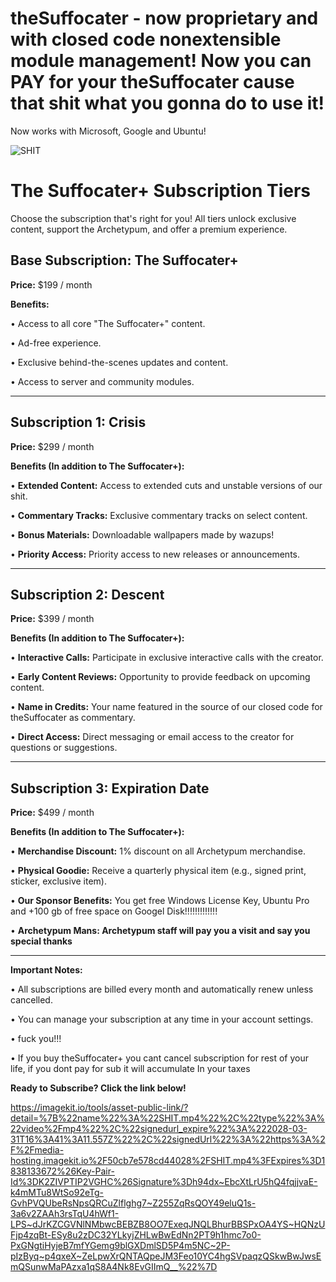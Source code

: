 # theSuffocater - now proprietary and with closed code nonextensible module management! Now you can PAY for your theSuffocater cause that shit what you gonna do to use it! 

Now works with Microsoft, Google and Ubuntu!

![SHIT](https://github.com/user-attachments/assets/68b1351b-aa79-4733-b63d-9fc55958a827)


# The Suffocater+ Subscription Tiers

Choose the subscription that's right for you!  All tiers unlock exclusive content, support the Archetypum, and offer a premium experience.

## Base Subscription: The Suffocater+

**Price:** $199 / month

**Benefits:**

•   Access to all core "The Suffocater+" content.

•   Ad-free experience.

•   Exclusive behind-the-scenes updates and content.

•   Access to server and community modules.

---

## Subscription 1: Crisis

**Price:** $299 / month

**Benefits (In addition to The Suffocater+):**

•   **Extended Content:** Access to extended cuts and unstable versions of our shit.

•   **Commentary Tracks:**  Exclusive commentary tracks on select content.

•   **Bonus Materials:** Downloadable wallpapers made by wazups!

•   **Priority Access:**  Priority access to new releases or announcements.

---

## Subscription 2: Descent

**Price:** $399 / month

**Benefits (In addition to The Suffocater+):**

•   **Interactive Calls:**  Participate in exclusive interactive calls with the creator.

•   **Early Content Reviews:** Opportunity to provide feedback on upcoming content.

•   **Name in Credits:** Your name featured in the source of our closed code for theSuffocater as commentary.

•   **Direct Access:** Direct messaging or email access to the creator for questions or suggestions.

---

## Subscription 3: Expiration Date

**Price:** $499 / month

**Benefits (In addition to The Suffocater+):**

•   **Merchandise Discount:**  1% discount on all Archetypum merchandise.

•   **Physical Goodie:**  Receive a quarterly physical item (e.g., signed print, sticker, exclusive item).

•   **Our Sponsor Benefits:**  You get free Windows License Key, Ubuntu Pro and +100 gb of free space on Googel Disk!!!!!!!!!!!!!

•   **Archetypum Mans: Archetypum staff will pay you a visit and say you special thanks**

---

**Important Notes:**

•   All subscriptions are billed every month and automatically renew unless cancelled.

•   You can manage your subscription at any time in your account settings.

•   fuck you!!!

•   If you buy theSuffocater+ you cant cancel subscription for rest of your life, if you dont pay for sub it will accumulate In your taxes

**Ready to Subscribe? Click the link below!**

https://imagekit.io/tools/asset-public-link/?detail=%7B%22name%22%3A%22SHIT.mp4%22%2C%22type%22%3A%22video%2Fmp4%22%2C%22signedurl_expire%22%3A%222028-03-31T16%3A41%3A11.557Z%22%2C%22signedUrl%22%3A%22https%3A%2F%2Fmedia-hosting.imagekit.io%2F50cb7e578cd44028%2FSHIT.mp4%3FExpires%3D1838133672%26Key-Pair-Id%3DK2ZIVPTIP2VGHC%26Signature%3Dh94dx~EbcXtLrU5hQ4fqjjvaE-k4mMTu8WtSo92eTg-GvhPVQUbeRsNpsQRCuZlflghg7~Z255ZqRsQOY49eluQ1s-3a6v2ZAAh3rsTqU4hWf1-LPS~dJrKZCGVNlNMbwcBEBZB8OO7ExeqJNQLBhurBBSPxOA4YS~HQNzUFjp4zqBt-ESy8u2zDC32YLkyjZHLwBwEdNn2PT9h1hmc7o0-PxGNgtiHyjeB7mfYGemg9blGXDmlSD5P4m5NC~2P-pIzByq~p4qxeX~ZeLpwXrQNTAQpeJM3Feo10YC4hgSVpaqzQSkwBwJwsEmQSunwMaPAzxa1qS8A4Nk8EvGIImQ__%22%7D
